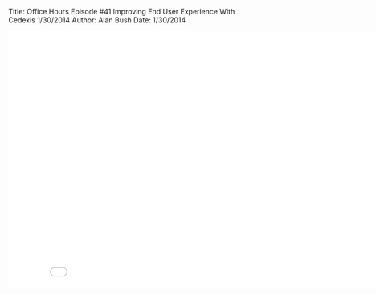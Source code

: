 Title: Office Hours Episode #41 Improving End User Experience With Cedexis 1/30/2014
Author: Alan Bush
Date: 1/30/2014

<div class="video-container"><iframe width="854" height="510" src="//www.youtube.com/embed/xmoD8fawq10" frameborder="0" allowfullscreen></iframe></div>
